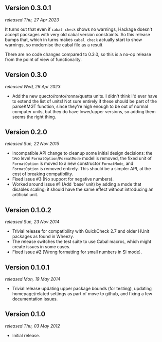 ## Version 0.3.0.1

*released Thu, 27 Apr 2023*

It turns out that even if `cabal check` shows no warnings, Hackage
doesn't accept packages with very old cabal version constraints. So
this release bumps that, which in turns makes `cabal check` actually
start to show warnings, so modernise the cabal file as a result.

There are no code changes compared to 0.3.0, so this is a no-op
release from the point of view of functionality.

## Version 0.3.0

*released Wed, 26 Apr 2023*

* Add the new quecto/ronto/ronna/quetta units. I didn't think I'd ever
  have to extend the list of units! Not sure entirely if these should
  be part of the parseKMGT function, since they're high enough to be
  out of normal computer units, but they do have lower/upper versions,
  so adding them seems the right thing.

## Version 0.2.0

*released Sun, 22 Nov 2015*

* Incompatible API change to cleanup some initial design decisions:
  the two level `FormatOption`/`FormatMode` model is removed, the
  fixed unit of `FormatOption` is moved to a new constructor
  `FormatMode`, and `FormatOption` is removed entirely. This should be
  a simpler API, at the cost of breaking compatibility.
* Fixed issue #3 (No support for negative numbers).
* Worked around issue #1 (Add 'base' unit) by adding a mode that
  disables scaling; it should have the same effect without introducing
  an artificial unit.

## Version 0.1.0.2

*released Sun, 23 Nov 2014*

* Trivial release for compatibility with QuickCheck 2.7 and older
  HUnit packages as found in Wheezy.
* The release switches the test suite to use Cabal macros, which might
  create issues in some cases.
* Fixed issue #2 (Wrong formatting for small numbers in SI mode).

## Version 0.1.0.1

*released Mon, 19 May 2014*

* Trivial release updating upper package bounds (for testing),
  updating homepage/related settings as part of move to github, and
  fixing a few documentation issues.

## Version 0.1.0

*released Thu, 03 May 2012*

* Initial release.
